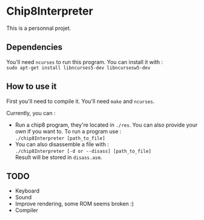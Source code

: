 # Chip8Interpreter
This is a personnal projet.  


## Dependencies
You'll need `ncurses` to run this program. You can install it with :  
`sudo apt-get install libncurses5-dev libncursesw5-dev`


## How to use it
First you'll need to compile it. You'll need `make` and `ncurses`.  
  
Currently, you can :  
- Run a chip8 program, they're located in `./res`. You can also provide your own if you want to. To run a program use :    
`./chip8Interpreter [path_to_file]`
- You can also disassemble a file with :  
`./chip8Interpreter [-d or --disass] [path_to_file]`   
Result will be stored in `disass.asm`.


## TODO
- Keyboard
- Sound
- Improve rendering, some ROM seems broken :)
- Compiler